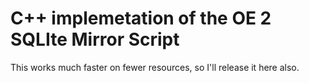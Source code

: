 # C++ implemetation of the OE 2 SQLIte Mirror Script

This works much faster on fewer resources, so I'll release it here also.
